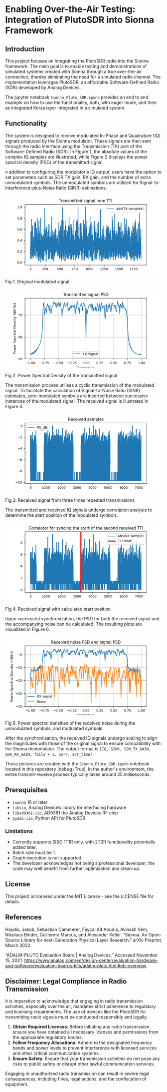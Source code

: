 # Enabling Over-the-Air Testing: Integration of PlutoSDR into Sionna Framework 

## Introduction

This project focuses on integrating the PlutoSDR radio into the Sionna framework. The main goal is to enable testing and demonstrations of simulated systems created with Sionna through a true over-the-air connection, thereby eliminating the need for a simulated radio channel. The implementation leverages PlutoSDR, an affordable Software-Defined Radio (SDR) developed by Analog Devices.

The jupyter notebook `Sionna_Pluto_SDR.ipynb` provides an end to end example on how to use the functionality, both, with eager mode, and then as integrated Keras layer integrated in a simulated system.


## Functionality

The system is designed to receive modulated In-Phase and Quadrature (IQ) signals produced by the Sionna modulator. These signals are then sent through the radio interface using the Transmission (TX) port of the Software-Defined Radio (SDR). In Figure 1, the absolute values of the complex IQ samples are illustrated, while Figure 2 displays the power spectral density (PSD) of the transmitted signal.

n addition to configuring the modulator's IQ output, users have the option to set parameters such as SDR TX gain, RX gain, and the number of extra unmodulated symbols. The unmodulated symbols are utilized for Signal-to-Interference-plus-Noise Ratio (SINR) estimations.

![alt text](https://github.com/rikluost/sionna-PlutoSDR/blob/main/pics/_plot3.png) 

Fig 1. Original modulated signal

![alt text](https://github.com/rikluost/sionna-PlutoSDR/blob/main/pics/_plot5.png) 

Fig 2. Power Spectral Density of the transmitted signal

The transmission process utilises a cyclic transmission of the modulated signal. To facilitate the calculation of Signal-to-Noise Ratio (SINR) estimates, zero-modulated symbols are inserted between successive instances of the modulated signal. The received signal is illustrated in Figure 3.

![alt text](https://github.com/rikluost/sionna-PlutoSDR/blob/main/pics/_plot1.png) 

Fig 3. Received signal from three times repeated transmissions

The transmitted and received IQ signals undergo correlation analysis to determine the start position of the modulated symbols.

![alt text](https://github.com/rikluost/sionna-PlutoSDR/blob/main/pics/_plot2.png) 

Fig 4. Received signal with calculated start position

Upon successful synchronization, the PSD for both the received signal and the accompanying noise can be calculated. The resulting plots are visualized in Figure 6.

![alt text](https://github.com/rikluost/sionna-PlutoSDR/blob/main/pics/_plot6.png) 

Fig 6. Power spectral densities of the received noise during the unmodulated symbols, and modulated symbols

After the synchronisation, the received IQ signals undergo scaling to align the magnitudes with those of the original signal to ensure compatibility with the Sionna demodulator. The output format is `[IQ, SINR, SDR_TX_GAIN, SDR_RX_GAIN, fails + 1, corr, sdr_time]`

These pictures are created with the `Sionna_Pluto_SDR.ipynb` notebook located in this repository (debug=True). In the author's environment, the entire transmit-receive process typically takes around 25 milliseconds.


## Prerequisites

- `sionna` 16 or later
- `libiio`, Analog Device’s library for interfacing hardware
- `libad9361-iio`, AD9361 the Analog Devices RF chip
- `pyadi-iio`, Python API for PlutoSDR


### Limitations

- Currently supports SISO 1T1R only, with 2T2R functionality potentially added later. 
- Batch size must be 1.
- Graph execution is not supported.
- The developer acknowledges not being a professional developer, the code may well benefit from further optimization and clean-up.

## License

This project is licensed under the MIT License - see the LICENSE file for details.

## References

Hoydis, Jakob, Sebastian Cammerer, Fayçal Ait Aoudia, Avinash Vem, Nikolaus Binder, Guillermo Marcus, and Alexander Keller. “Sionna: An Open-Source Library for next-Generation Physical Layer Research.” arXiv Preprint, March 2022.

“ADALM-PLUTO Evaluation Board | Analog Devices.” Accessed November 15, 2021. https://www.analog.com/en/design-center/evaluation-hardware-and-software/evaluation-boards-kits/adalm-pluto.html#eb-overview.



## Disclaimer: Legal Compliance in Radio Transmission

It is imperative to acknowledge that engaging in radio transmission activities, especially over the air, mandates strict adherence to regulatory and licensing requirements. The use of devices like the PlutoSDR for transmitting radio signals must be conducted responsibly and legally.

1. **Obtain Required Licenses**: Before initiating any radio transmission, ensure you have obtained all necessary licenses and permissions from the appropriate regulatory bodies.
2. **Follow Frequency Allocations**: Adhere to the designated frequency bands and power levels to prevent interference with licensed services and other critical communication systems.
3. **Ensure Safety**: Ensure that your transmission activities do not pose any risks to public safety or disrupt other lawful communication services.

Engaging in unauthorized radio transmission can result in severe legal consequences, including fines, legal actions, and the confiscation of equipment.



